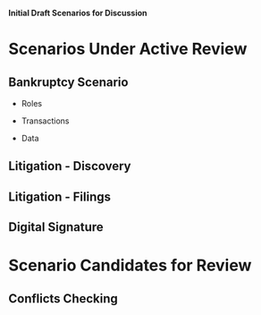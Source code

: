 **Initial Draft Scenarios for Discussion**


# Scenarios Under Active Review

## Bankruptcy Scenario

* Roles

* Transactions

* Data


## Litigation - Discovery

## Litigation - Filings

## Digital Signature

# Scenario Candidates for Review

## Conflicts Checking
